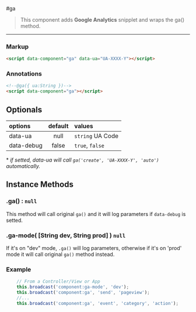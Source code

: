 #ga

>This component adds **Google Analytics** snipplet and wraps the ga() method.

---

### Markup

```html
<script data-component="ga" data-ua="UA-XXXX-Y"></script>
```

### Annotations
```html
<!--@ga({ ua:String })-->
<script data-component="ga"></script>
```

## Optionals

| options       |     default      |        values
|:--------------|:----------------:|:-----------------
| data-ua       |    null          |  `string` UA Code
| data-debug    |    false         |  `true`, `false`

\* *if setted, data-ua will call `ga('create', 'UA-XXXX-Y', 'auto')` automatically.*

## Instance Methods

### .ga() : `null`
This method will call original `ga()` and it will log parameters if `data-debug` is setted.

### .ga-mode( [String dev, String prod] ) `null`
If it's on "dev" mode, `.ga()` will log parameters, otherwise if it's on 'prod' mode it will call original `ga()` method instead.

### Example

```js
    // From a Controller/View or App
    this.broadcast('component:ga-mode', 'dev');
    this.broadcast('component:ga', 'send', 'pageview');
    //...
    this.broadcast('component:ga', 'event', 'category', 'action');
```

